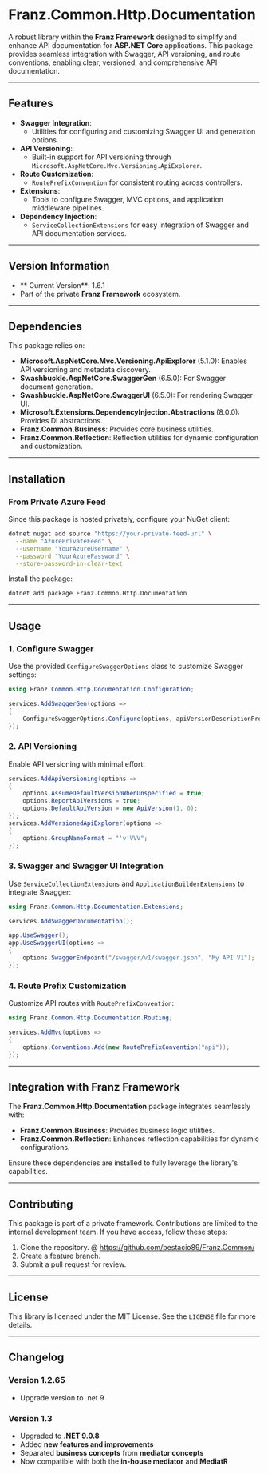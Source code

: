 # **Franz.Common.Http.Documentation**

A robust library within the **Franz Framework** designed to simplify and enhance API documentation for **ASP.NET Core** applications. This package provides seamless integration with Swagger, API versioning, and route conventions, enabling clear, versioned, and comprehensive API documentation.

---

## **Features**

- **Swagger Integration**:
  - Utilities for configuring and customizing Swagger UI and generation options.
- **API Versioning**:
  - Built-in support for API versioning through `Microsoft.AspNetCore.Mvc.Versioning.ApiExplorer`.
- **Route Customization**:
  - `RoutePrefixConvention` for consistent routing across controllers.
- **Extensions**:
  - Tools to configure Swagger, MVC options, and application middleware pipelines.
- **Dependency Injection**:
  - `ServiceCollectionExtensions` for easy integration of Swagger and API documentation services.

---

## **Version Information**

- ** Current Version**: 1.6.1
- Part of the private **Franz Framework** ecosystem.

---

## **Dependencies**

This package relies on:
- **Microsoft.AspNetCore.Mvc.Versioning.ApiExplorer** (5.1.0): Enables API versioning and metadata discovery.
- **Swashbuckle.AspNetCore.SwaggerGen** (6.5.0): For Swagger document generation.
- **Swashbuckle.AspNetCore.SwaggerUI** (6.5.0): For rendering Swagger UI.
- **Microsoft.Extensions.DependencyInjection.Abstractions** (8.0.0): Provides DI abstractions.
- **Franz.Common.Business**: Provides core business utilities.
- **Franz.Common.Reflection**: Reflection utilities for dynamic configuration and customization.

---

## **Installation**

### **From Private Azure Feed**
Since this package is hosted privately, configure your NuGet client:

```bash
dotnet nuget add source "https://your-private-feed-url" \
  --name "AzurePrivateFeed" \
  --username "YourAzureUsername" \
  --password "YourAzurePassword" \
  --store-password-in-clear-text
```

Install the package:

```bash
dotnet add package Franz.Common.Http.Documentation  
```

---

## **Usage**

### **1. Configure Swagger**

Use the provided `ConfigureSwaggerOptions` class to customize Swagger settings:

```csharp
using Franz.Common.Http.Documentation.Configuration;

services.AddSwaggerGen(options =>
{
    ConfigureSwaggerOptions.Configure(options, apiVersionDescriptionProvider);
});
```

### **2. API Versioning**

Enable API versioning with minimal effort:

```csharp
services.AddApiVersioning(options =>
{
    options.AssumeDefaultVersionWhenUnspecified = true;
    options.ReportApiVersions = true;
    options.DefaultApiVersion = new ApiVersion(1, 0);
});
services.AddVersionedApiExplorer(options =>
{
    options.GroupNameFormat = "'v'VVV";
});
```

### **3. Swagger and Swagger UI Integration**

Use `ServiceCollectionExtensions` and `ApplicationBuilderExtensions` to integrate Swagger:

```csharp
using Franz.Common.Http.Documentation.Extensions;

services.AddSwaggerDocumentation();

app.UseSwagger();
app.UseSwaggerUI(options =>
{
    options.SwaggerEndpoint("/swagger/v1/swagger.json", "My API V1");
});
```

### **4. Route Prefix Customization**

Customize API routes with `RoutePrefixConvention`:

```csharp
using Franz.Common.Http.Documentation.Routing;

services.AddMvc(options =>
{
    options.Conventions.Add(new RoutePrefixConvention("api"));
});
```

---

## **Integration with Franz Framework**

The **Franz.Common.Http.Documentation** package integrates seamlessly with:
- **Franz.Common.Business**: Provides business logic utilities.
- **Franz.Common.Reflection**: Enhances reflection capabilities for dynamic configurations.

Ensure these dependencies are installed to fully leverage the library's capabilities.

---

## **Contributing**

This package is part of a private framework. Contributions are limited to the internal development team. If you have access, follow these steps:
1. Clone the repository. @ https://github.com/bestacio89/Franz.Common/
2. Create a feature branch.
3. Submit a pull request for review.

---

## **License**

This library is licensed under the MIT License. See the `LICENSE` file for more details.

---

## **Changelog**

### Version 1.2.65
- Upgrade version to .net 9

### Version 1.3
- Upgraded to **.NET 9.0.8**
- Added **new features and improvements**
- Separated **business concepts** from **mediator concepts**
- Now compatible with both the **in-house mediator** and **MediatR**
